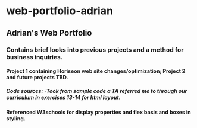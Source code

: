 # web-portfolio-adrian

## Adrian's Web Portfolio

### Contains brief looks into previous projects and a method for business inquiries. 

#### Project 1 containing Horiseon web site changes/optimization; Project 2 and future projects TBD. 

##### Code sources: -Took from sample code a TA referred me to through our curriculum in exercises 13-14 for html layout.
#### Referenced W3schools for display properties and flex basis and boxes in styling. 
